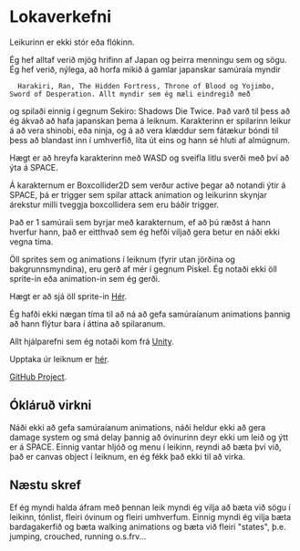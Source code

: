 # Lokaverkefni 

Leikurinn er ekki stór eða flókinn.

Ég hef alltaf verið mjög hrifinn af Japan og þeirra menningu sem og sögu.
Ég hef verið, nýlega, að horfa mikið á gamlar japanskar samúraía myndir 

      Harakiri, Ran, The Hidden Fortress, Throne of Blood og Yojimbo, Sword of Desperation. Allt myndir sem ég mæli eindregið með 
og spilaði einnig í gegnum Sekiro: Shadows Die Twice.
Það varð til þess að ég ákvað að hafa japanskan þema á leiknum.
Karakterinn er spilarinn leikur á að vera shinobi, eða ninja, og á að vera klæddur sem fátækur bóndi til þess að blandast inn í umhverfið, líta út eins og hann sé hluti af almúgnum.

Hægt er að hreyfa karakterinn með WASD og sveifla litlu sverði með því að ýta á SPACE.

Á karakternum er Boxcollider2D sem verður active þegar að notandi ýtir á SPACE, þá er trigger sem spilar attack animation og leikurinn skynjar árekstur milli tveggja boxcollidera sem eru báðir trigger.

Það er 1 samúraíi sem byrjar með karakternum, ef að þú ræðst á hann hverfur hann, það er eitthvað sem ég hefði viljað gera betur en náði ekki vegna tíma.

Öll sprites sem og animations í leiknum (fyrir utan jörðina og bakgrunnsmyndina), eru gerð af mér í gegnum Piskel. Ég notaði ekki öll sprite-in eða animation-in sem ég gerði. 

   Hægt er að sjá öll sprite-in [Hér](https://www.piskelapp.com/user/6207592649457664).

   Ég hafði ekki nægan tíma til að ná að gefa samúraíanum animations þannig að hann flýtur bara í áttina að spilaranum.

   Allt hjálparefni sem ég notaði kom frá [Unity](https://unity3d.com/learn/tutorials/s/2d-game-creation).

   Upptaka úr leiknum er [hér](https://i.imgur.com/oV2UTGS.mp4).

   [GitHub Project](https://github.com/Frassi3557/Leikjaforritun/).

## Ókláruð virkni

Náði ekki að gefa samúraíanum animations, náði heldur ekki að gera damage system og smá delay þannig að óvinurinn deyr ekki um leið og ýtt er á SPACE.
Einnig vantar hljóð og menu í leikinn, reyndi að bæta því við, það er canvas object í leiknum, en ég fékk það ekki til að virka.

## Næstu skref

Ef ég myndi halda áfram með þennan leik myndi ég vilja að bæta við sögu í leikinn, tónlist, fleiri óvinum og fleiri umhverfum.
Einnig myndi ég vilja bæta bardagakerfið og bæta walking animations og bæta við fleiri "states", þ.e. jumping, crouched, running o.s.frv... 
